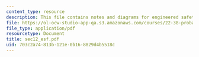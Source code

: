 ```yaml
---
content_type: resource
description: This file contains notes and diagrams for engineered safety features.
file: https://ol-ocw-studio-app-qa.s3.amazonaws.com/courses/22-38-probability-and-its-applications-to-reliability-quality-control-and-risk-assessment-fall-2005/703c2a74813b121e0b168829d4b5518c_sec12_esf.pdf
file_type: application/pdf
resourcetype: Document
title: sec12_esf.pdf
uid: 703c2a74-813b-121e-0b16-8829d4b5518c
---
```

